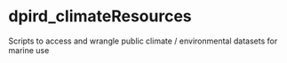 # dpird_climateResources
Scripts to access and wrangle public climate / environmental datasets for marine use
